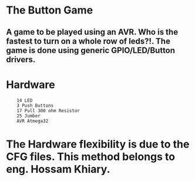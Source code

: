 # The Button Game
## A game to be played using an AVR. Who is the fastest to turn on a whole row of leds?!. The game is done using generic GPIO/LED/Button drivers.
# Hardware
        14 LED
        3 Push Buttons
        17 Pull 300 ohm Resistor
        25 Jumber
        AVR Atmega32
# The Hardware flexibility is due to the CFG files. This method belongs to eng. Hossam Khiary.
